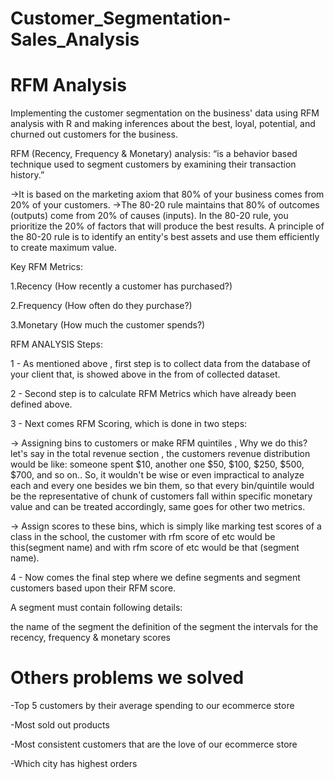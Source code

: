 # Customer_Segmentation-Sales_Analysis
# RFM Analysis
Implementing the customer segmentation on the business' data using RFM analysis with R and making inferences about the best, loyal, potential, and churned out customers for the business.

RFM (Recency, Frequency & Monetary) analysis: “is a behavior based technique used to segment customers by examining their transaction history.”

->It is based on the marketing axiom that 80% of your business comes from 20% of your customers. ->The 80-20 rule maintains that 80% of outcomes (outputs) come from 20% of causes (inputs). In the 80-20 rule, you prioritize the 20% of factors that will produce the best results. A principle of the 80-20 rule is to identify an entity's best assets and use them efficiently to create maximum value.

Key RFM Metrics:

1.Recency (How recently a customer has purchased?)

2.Frequency (How often do they purchase?)

3.Monetary (How much the customer spends?)


RFM ANALYSIS Steps:

1 - As mentioned above , first step is to collect data from the database of your client that, is showed above in the from of collected dataset.

2 - Second step is to calculate RFM Metrics which have already been defined above. 


3 - Next comes RFM Scoring, which is done in two steps:

-> Assigning bins to customers or make RFM quintiles , Why we do this? let's say in the total revenue section , the customers revenue distribution would be like: someone spent $10, another one $50, $100, $250, $500, $700, and so on.. So, it wouldn't be wise or even impractical to analyze each and every one besides we bin them, so that every bin/quintile would be the representative of chunk of customers fall within specific monetary value and can be treated accordingly, same goes for other two metrics.


-> Assign scores to these bins, which is simply like marking test scores of a class in the school, the customer with rfm score of etc would be this(segment name) and with rfm score of etc would be that (segment name).

4 - Now comes the final step where we define segments and segment customers based upon their RFM score.

A segment must contain following details:

the name of the segment the definition of the segment the intervals for the recency, frequency & monetary scores


# Others problems we solved

-Top 5 customers by their average spending to our ecommerce store

-Most sold out products

-Most consistent customers that are the love of our ecommerce store

-Which city has highest orders

